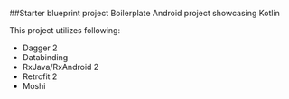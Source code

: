 ##Starter blueprint project
Boilerplate Android project showcasing Kotlin

This project utilizes following:
- Dagger 2
- Databinding
- RxJava/RxAndroid 2
- Retrofit 2
- Moshi